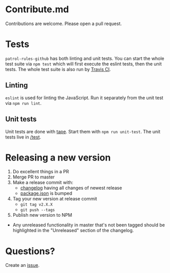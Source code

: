 # Contribute.md

Contributions are welcome. Please open a pull request.

# Tests

`patrol-rules-github` has both linting and unit tests. You can start the whole test suite via `npm test` which will first execute the eslint tests, then the unit tests. The whole test suite is also run by [Travis CI](https://magnum.travis-ci.org/mapbox/patrol-rules-github).

## Linting

`eslint` is used for linting the JavaScript. Run it separately from the unit test via `npm run lint`.

## Unit tests

Unit tests are done with [tape](https://www.npmjs.org/package/tape). Start them with `npm run unit-test`. The unit tests live in [/test](https://github.com/mapbox/patrol-rules-github/tree/master/test).

# Releasing a new version

1. Do excellent things in a PR
1. Merge PR to master
1. Make a release commit with:
    - [changelog](CHANGELOG.md) having all changes of newest release
    - [package.json](package.json) is bumped
1. Tag your new version at release commit
    - `git tag v2.X.X`
    - `git push --tags`
1. Publish new version to NPM

- Any unreleased functionality in master that's not been tagged should be highlighted in the "Unreleased" section of the changelog.

# Questions?

Create an [issue](https://github.com/mapbox/patrol-rules-github/issues).
